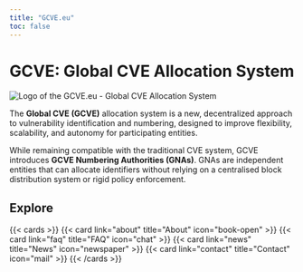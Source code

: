 ```yaml
---
title: "GCVE.eu"
toc: false
---
```


# GCVE: Global CVE Allocation System

![Logo of the GCVE.eu - Global CVE Allocation System](/logos/gcve.png) 

The **Global CVE (GCVE)** allocation system is a new, decentralized approach to vulnerability identification and numbering, designed to improve flexibility, scalability, and autonomy for participating entities. 

While remaining compatible with the traditional CVE system, GCVE introduces **GCVE Numbering Authorities (GNAs)**. GNAs are independent entities that can allocate identifiers without relying on a centralised block distribution system or rigid policy enforcement.

## Explore

{{< cards >}}
  {{< card link="about" title="About" icon="book-open" >}}
  {{< card link="faq" title="FAQ" icon="chat" >}}
  {{< card link="news" title="News" icon="newspaper" >}}
  {{< card link="contact" title="Contact" icon="mail" >}}
{{< /cards >}}

